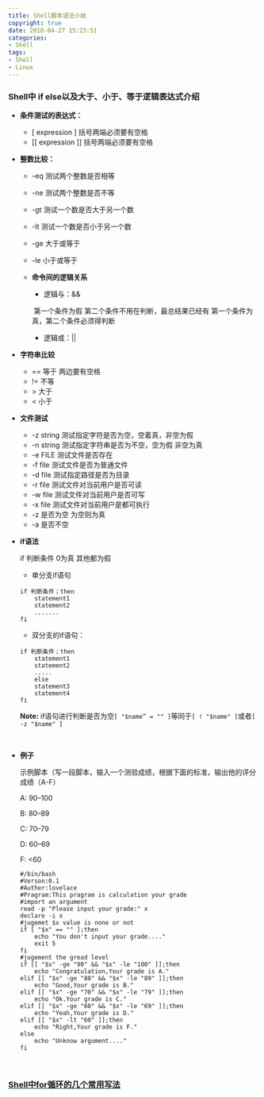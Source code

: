 ```yaml
---
title: Shell脚本语法小结
copyright: true
date: 2018-04-27 15:23:51
categories:
- Shell
tags:
- Shell
- Linux
---
```


### Shell中 if else以及大于、小于、等于逻辑表达式介绍

- **条件测试的表达式：**

  - [ expression ]  括号两端必须要有空格
  - [[ expression ]] 括号两端必须要有空格
<!--more-->
- **整数比较：**

  - -eq 测试两个整数是否相等

  - -ne 测试两个整数是否不等

  - -gt 测试一个数是否大于另一个数

  - -lt 测试一个数是否小于另一个数

  - -ge 大于或等于

  - -le 小于或等于

  - **命令间的逻辑关系**

    - 逻辑与：&&

    ​        第一个条件为假 第二个条件不用在判断，最总结果已经有
            第一个条件为真，第二个条件必须得判断

    - 逻辑或：||

- **字符串比较**

  - == 等于  两边要有空格
  - != 不等
  - \>  大于
  - <  小于

- **文件测试**

  - -z string 测试指定字符是否为空，空着真，非空为假
  - -n string 测试指定字符串是否为不空，空为假 非空为真
  - -e FILE 测试文件是否存在
  - -f file 测试文件是否为普通文件
  - -d file 测试指定路径是否为目录
  - -r file 测试文件对当前用户是否可读
  - -w file 测试文件对当前用户是否可写
  - -x file 测试文件对当前用户是都可执行
  - -z  是否为空  为空则为真
  - -a  是否不空

- **if语法**

  if 判断条件 0为真 其他都为假

  - 单分支if语句

  ```Shell
  if 判断条件；then
      statement1
      statement2
      .......
  fi
  ```

  - 双分支的if语句：

  ```Shell
  if 判断条件；then
      statement1
      statement2
      .....
      else
      statement3
      statement4
  fi
  ```

  **Note:**
  	if语句进行判断是否为空` [ "$name” = "" ] `等同于`[ ! "$name" ]`或者`[ -z "$name" ]`

  ​

- **例子**

  示例脚本（写一段脚本，输入一个测验成绩，根据下面的标准，输出他的评分成绩（A-F）

  A: 90–100

  B: 80–89

  C: 70–79

  D: 60–69

  F: <60 

  ```
  #/bin/bash
  #Verson:0.1
  #Auther:lovelace
  #Pragram:This pragram is calculation your grade
  #import an argument
  read -p "Please input your grade:" x
  declare -i x
  #jugemet $x value is none or not
  if [ "$x" == "" ];then
      echo "You don't input your grade...."
      exit 5
  fi
  #jugement the gread level
  if [[ "$x" -ge "90" && "$x" -le "100" ]];then
      echo "Congratulation,Your grade is A."
  elif [[ "$x" -ge "80" && "$x" -le "89" ]];then
      echo "Good,Your grade is B."
  elif [[ "$x" -ge "70" && "$x" -le "79" ]];then
      echo "Ok.Your grade is C."
  elif [[ "$x" -ge "60" && "$x" -le "69" ]];then
      echo "Yeah,Your grade is D."
  elif [[ "$x" -lt "60" ]];then
      echo "Right,Your grade is F."
  else
      echo "Unknow argument...."
  fi
  ```

  ​

### [Shell中for循环的几个常用写法](https://blog.csdn.net/BabyFish13/article/details/52981110)
